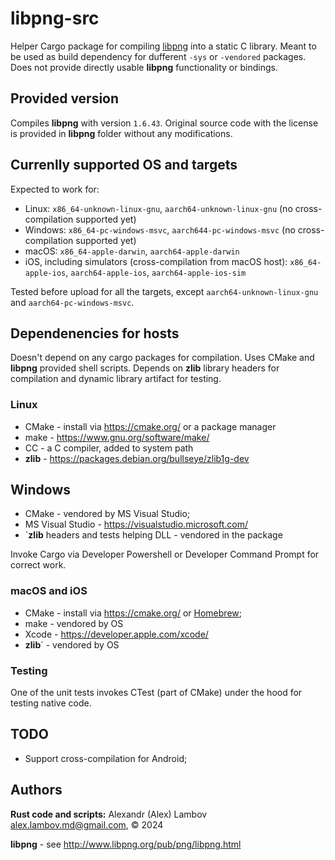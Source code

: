 # libpng-src
Helper Cargo package for compiling [libpng](https://github.com/pnggroup/libpng) into a static C library. Meant to be used as build dependency for dufferent `-sys` or `-vendored` packages. Does not provide directly usable **libpng** functionality or bindings.

## Provided version
Compiles **libpng** with version `1.6.43`. Original source code with the license is provided in **libpng** folder without any modifications.

## Currenlly supported OS and targets
Expected to work for:
* Linux: `x86_64-unknown-linux-gnu`, `aarch64-unknown-linux-gnu` (no cross-compilation supported yet)
* Windows: `x86_64-pc-windows-msvc`, `aarch644-pc-windows-msvc` (no cross-compilation supported yet)
* macOS: `x86_64-apple-darwin`, `aarch64-apple-darwin`
* iOS, including simulators (cross-compilation from macOS host): `x86_64-apple-ios`, `aarch64-apple-ios`, `aarch64-apple-ios-sim`

Tested before upload for all the targets, except `aarch64-unknown-linux-gnu` and `aarch64-pc-windows-msvc`.

## Dependenencies for hosts
Doesn't depend on any cargo packages for compilation.
Uses CMake and  **libpng** provided shell scripts. Depends on **zlib** library headers for compilation and dynamic library artifact for testing.

### Linux
* CMake - install via https://cmake.org/ or a package manager
* make - https://www.gnu.org/software/make/
* CC - a C compiler, added to system path
* **zlib** - https://packages.debian.org/bullseye/zlib1g-dev

## Windows
* CMake - vendored by MS Visual Studio;
* MS Visual Studio - https://visualstudio.microsoft.com/
* `**zlib** headers and tests helping DLL - vendored in the package

Invoke Cargo via Developer Powershell or Developer Command Prompt for correct work.

### macOS and iOS
* CMake - install via https://cmake.org/ or [Homebrew](https://brew.sh/);
* make - vendored by OS
* Xcode - https://developer.apple.com/xcode/
* **zlib**` - vendored by OS

### Testing
One of the unit tests invokes CTest (part of CMake) under the hood for testing native code.

## TODO
* Support cross-compilation for Android;

## Authors
**Rust code and scripts:** Alexandr (Alex) Lambov <alex.lambov.md@gmail.com>, &copy; 2024

**libpng** -  see http://www.libpng.org/pub/png/libpng.html
